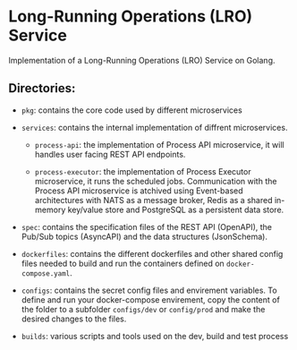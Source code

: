 Long-Running Operations (LRO) Service
=====================================

Implementation of a Long-Running Operations (LRO) Service on Golang.

## Directories:
- `pkg`: contains the core code used by different microservices
- `services`: contains the internal implementation of diffrent microservices.

    - `process-api`: the implementation of Process API microservice, it will
				handles user facing REST API endpoints.

    - `process-executor`: the implementation of Process Executor microservice,
				it runs the scheduled jobs. Communication with the Process API
				microservice is atchived using Event-based architectures with NATS as a
				message broker, Redis as a shared in-memory key/value store and
				PostgreSQL as a persistent data store.
- `spec`: contains the specification files of the REST API (OpenAPI), the
		Pub/Sub topics (AsyncAPI) and the data structures (JsonSchema).
- `dockerfiles`: contains the different dockerfiles and other shared config files
		needed to build and run the containers defined on `docker-compose.yaml`.
- `configs`: contains the secret config files and envirement variables. To
		define and run your docker-compose envirement, copy the content of the
		folder to a subfolder `configs/dev` or `config/prod` and make the desired
		changes to the files.
- `builds`: various scripts and tools used on the dev, build and test process
